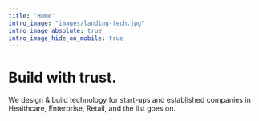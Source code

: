 ```yaml
---
title: 'Home'
intro_image: "images/landing-tech.jpg"
intro_image_absolute: true
intro_image_hide_on_mobile: true
---
```


# Build with trust. 

We design & build technology for start-ups and established companies in Healthcare, Enterprise, Retail, and the list goes on.
